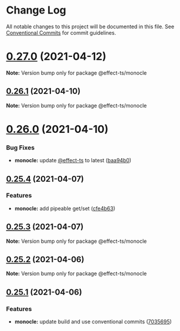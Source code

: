 # Change Log

All notable changes to this project will be documented in this file.
See [Conventional Commits](https://conventionalcommits.org) for commit guidelines.

# [0.27.0](https://github.com/Effect-TS/monocle/compare/@effect-ts/monocle@0.26.1...@effect-ts/monocle@0.27.0) (2021-04-12)

**Note:** Version bump only for package @effect-ts/monocle





## [0.26.1](https://github.com/Effect-TS/monocle/compare/@effect-ts/monocle@0.26.0...@effect-ts/monocle@0.26.1) (2021-04-10)

**Note:** Version bump only for package @effect-ts/monocle





# [0.26.0](https://github.com/Effect-TS/monocle/compare/@effect-ts/monocle@0.25.4...@effect-ts/monocle@0.26.0) (2021-04-10)


### Bug Fixes

* **monocle:** update [@effect-ts](https://github.com/effect-ts) to latest ([baa94b0](https://github.com/Effect-TS/monocle/commit/baa94b02813b9d7ad1799b26976d0885db4bd4de))





## [0.25.4](https://github.com/Effect-TS/monocle/compare/@effect-ts/monocle@0.25.3...@effect-ts/monocle@0.25.4) (2021-04-07)


### Features

* **monocle:** add pipeable get/set ([cfe4b63](https://github.com/Effect-TS/monocle/commit/cfe4b63844f5fc12e318703cf94f35d232e45064))





## [0.25.3](https://github.com/Effect-TS/monocle/compare/@effect-ts/monocle@0.25.2...@effect-ts/monocle@0.25.3) (2021-04-07)

**Note:** Version bump only for package @effect-ts/monocle





## [0.25.2](https://github.com/Effect-TS/monocle/compare/@effect-ts/monocle@0.25.1...@effect-ts/monocle@0.25.2) (2021-04-06)

**Note:** Version bump only for package @effect-ts/monocle





## [0.25.1](https://github.com/Effect-TS/monocle/compare/@effect-ts/monocle@0.25.0...@effect-ts/monocle@0.25.1) (2021-04-06)


### Features

* **monocle:** update build and use conventional commits ([7035695](https://github.com/Effect-TS/monocle/commit/703569564352b96c8581e1264a38fbb2b3a2db06))
